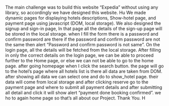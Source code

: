 The main challenge was to build this website “Expedia” without using any library,
so accordingly we have designed this website. Hu
We made dynamic pages for displaying hotels descriptions,
Show-hotel page, and payment page using javascript (DOM, local storage).
We also designed the signup and sign-in page,
In that page all the details of the sign-up page will be stored in the local storage.
when I fill the form there is a password and confirm password are there if the password and confirm password are not the same then
alert “Password and confirm password is not same”.
On the login page,
all the details will be fetched from the local storage.
After filling in only the correct details on the login page,
we can be able to proceed further to the Home page,
or else we can not be able to go to the home page.
after going homepage when I click the search button. 
the page will go to the hotel’s page where all hotels list is there all data are taken from DOM. 
after showing all data we can select one and do to show_hotel page.
their data will come from local storage and after clicking reserve go to the payment page and where to submit all payment details and after submitting all detail and click
it will show alert “payment done booking confirmed”. 
we ho to again home page so that’s all about our Project. 
Thank You.
H
